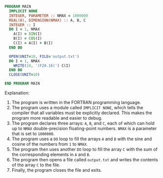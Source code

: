 ```fortran
PROGRAM MAIN
  IMPLICIT NONE
  INTEGER, PARAMETER :: NMAX = 1000000
  REAL(8), DIMENSION(NMAX) :: A, B, C
  INTEGER :: I
  DO I = 1, NMAX
    A(I) = SIN(I)
    B(I) = COS(I)
    C(I) = A(I) + B(I)
  END DO

  OPEN(UNIT=10, FILE='output.txt')
  DO I = 1, NMAX
    WRITE(10, '(F20.16)') C(I)
  END DO
  CLOSE(UNIT=10)

END PROGRAM MAIN
```

Explanation:

1. The program is written in the FORTRAN programming language.
2. The program uses a module called `IMPLICIT NONE`, which tells the compiler that all variables must be explicitly declared. This makes the program more readable and easier to debug.
3. The program declares three arrays: `A`, `B`, and `C`, each of which can hold up to `NMAX` double-precision floating-point numbers. `NMAX` is a parameter that is set to `1000000`.
4. The program uses a `DO` loop to fill the arrays `A` and `B` with the sine and cosine of the numbers from `1` to `NMAX`.
5. The program then uses another `DO` loop to fill the array `C` with the sum of the corresponding elements in `A` and `B`.
6. The program then opens a file called `output.txt` and writes the contents of the array `C` to the file.
7. Finally, the program closes the file and exits.